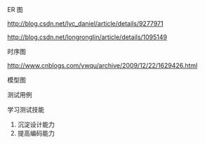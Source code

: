 ER 图

http://blog.csdn.net/lyc_daniel/article/details/9277971


http://blog.csdn.net/longronglin/article/details/1095149


时序图

http://www.cnblogs.com/ywqu/archive/2009/12/22/1629426.html

模型图

测试用例


学习测试技能

1. 沉淀设计能力
2. 提高编码能力
